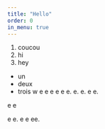```yaml
---
title: "Hello"
order: 0
in_menu: true
---
```

1. coucou
2. hi
3. hey
- un
- deux
- trois w
e
e
e
e
 e
 e. 
e. 
e.    e
e.   

e 
e

e
e. e
e
 ee. 